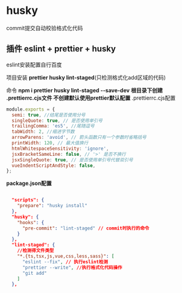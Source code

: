 # husky
commit提交自动校验格式化代码
## 插件  eslint + prettier + husky 
eslint安装配置自行百度

项目安装 **prettier  husky  lint-staged**(只检测格式化add区域的代码)

命令 **npm i prettier husky lint-staged --save-dev**
**根目录下创建 .prettierrc.cjs文件 不创建默认使用prettier默认配置**
.prettierrc.cjs配置
```js
module.exports = {
  semi: true, //结尾是否使用分号
  singleQuote: true, // 是否使用单引号
  trailingComma: 'es5', //尾随逗号
  tabWidth: 2, //缩进字节数
  arrowParens: 'avoid', // 箭头函数只有一个参数时省略括号
  printWidth: 120, // 最大值换行
  htmlWhitespaceSensitivity: 'ignore',
  jsxBracketSameLine: false, // '>' 是否不换行
  jsxSingleQuote: true, // 是否使用单引号代替双引号
  vueIndentScriptAndStyle: false,
};
```

**package.json配置**

```json

  "scripts": {
    "prepare": "husky install"
  },
  "husky": {
    "hooks": {
      "pre-commit": "lint-staged" // commit时执行的命令
    }
  },
  "lint-staged": {
    //检测得文件类型
    "*.{ts,tsx,js,vue,css,less,sass}": [
      "eslint --fix", // 执行eslint检测
      "prettier --write", //执行格式化代码操作
      "git add"
    ]
  },
```